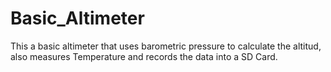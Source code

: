 # Basic_Altimeter

This a basic altimeter that uses barometric pressure to calculate the altitud, also measures Temperature and records the data into a SD Card. 


